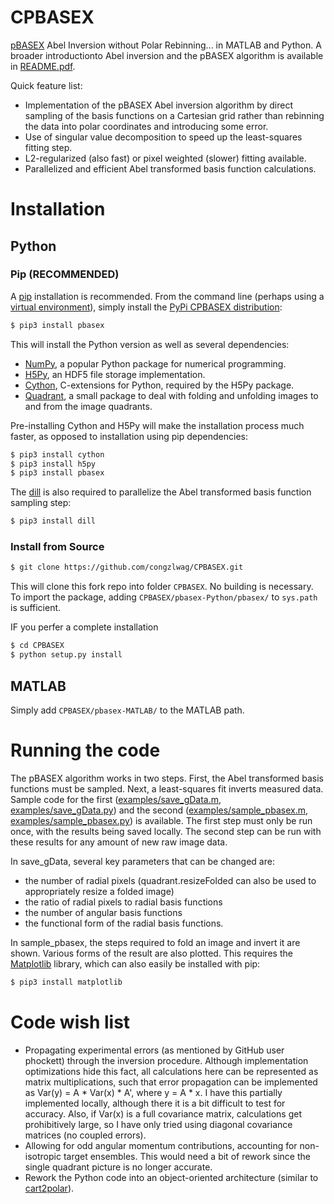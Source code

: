 # CPBASEX

[pBASEX](http://dx.doi.org/10.1063/1.1807578) Abel Inversion without Polar Rebinning... in MATLAB and Python. A broader introductionto Abel inversion and the pBASEX algorithm is available in [README.pdf](https://github.com/e-champenois/CPBASEX/blob/master/README.pdf).

Quick feature list:
- Implementation of the pBASEX Abel inversion algorithm by direct sampling of the basis functions on a Cartesian grid rather than rebinning the data into polar coordinates and introducing some error.
- Use of singular value decomposition to speed up the least-squares fitting step.
- L2-regularized (also fast) or pixel weighted (slower) fitting available.
- Parallelized and efficient Abel transformed basis function calculations.

# Installation

## Python

### Pip (RECOMMENDED)
A [pip](https://pip.pypa.io/en/stable/) installation is recommended. From the command line (perhaps using a [virtual environment](https://docs.python.org/3/tutorial/venv.html)), simply install the [PyPi CPBASEX distribution](https://pypi.python.org/pypi/pbasex):
```sh
$ pip3 install pbasex
```

This will install the Python version as well as several dependencies:
- [NumPy](http://www.numpy.org/), a popular Python package for numerical programming.
- [H5Py](http://www.h5py.org/), an HDF5 file storage implementation.
- [Cython](http://cython.org/), C-extensions for Python, required by the H5Py package.
- [Quadrant](https://pypi.python.org/pypi/quadrant), a small package to deal with folding and unfolding images to and from the image quadrants.

Pre-installing Cython and H5Py will make the installation process much faster, as opposed to installation using pip dependencies:
```sh
$ pip3 install cython
$ pip3 install h5py
$ pip3 install pbasex
```

The [dill](https://pypi.python.org/pypi/dill) is also required to parallelize the Abel transformed basis function sampling step:
```sh
$ pip3 install dill
```

### Install from Source
```sh
$ git clone https://github.com/congzlwag/CPBASEX.git
```
This will clone this fork repo into folder `CPBASEX`. No building is necessary. To import the package, adding `CPBASEX/pbasex-Python/pbasex/` to `sys.path` is sufficient.

IF you perfer a complete installation
```sh
$ cd CPBASEX
$ python setup.py install
```

## MATLAB
Simply add `CPBASEX/pbasex-MATLAB/` to the MATLAB path.

# Running the code

The pBASEX algorithm works in two steps. First, the Abel transformed basis functions must be sampled. Next, a least-squares fit inverts measured data. Sample code for the first ([examples/save_gData.m](https://github.com/e-champenois/CPBASEX/blob/master/examples/save_gData.m), [examples/save_gData.py](https://github.com/e-champenois/CPBASEX/blob/master/examples/save_gData.py)) and the second ([examples/sample_pbasex.m](https://github.com/e-champenois/CPBASEX/blob/master/examples/sample_pbasex.m), [examples/sample_pbasex.py](https://github.com/e-champenois/CPBASEX/blob/master/examples/sample_pbasex.py)) is available. The first step must only be run once, with the results being saved locally. The second step can be run with these results for any amount of new raw image data.

In save_gData, several key parameters that can be changed are:
- the number of radial pixels (quadrant.resizeFolded can also be used to appropriately resize a folded image)
- the ratio of radial pixels to radial basis functions
- the number of angular basis functions
- the functional form of the radial basis functions.

In sample_pbasex, the steps required to fold an image and invert it are shown. Various forms of the result are also plotted. This requires the [Matplotlib](https://matplotlib.org/) library, which can also easily be installed with pip:
```sh
$ pip3 install matplotlib
```

# Code wish list

  - Propagating experimental errors (as mentioned by GitHub user phockett) through the inversion procedure. Although implementation optimizations hide this fact, all calculations here can be represented as matrix multiplications, such that error propagation can be implemented as Var(y) = A * Var(x) * A', where y = A * x. I have this partially implemented locally, although there it is a bit difficult to test for accuracy. Also, if Var(x) is a full covariance matrix, calculations get prohibitively large, so I have only tried using diagonal covariance matrices (no coupled errors).
  - Allowing for odd angular momentum contributions, accounting for non-isotropic target ensembles. This would need a bit of rework since the single quadrant picture is no longer accurate.
  - Rework the Python code into an object-oriented architecture (similar to [cart2polar](https://pypi.python.org/pypi/cart2polar)).
